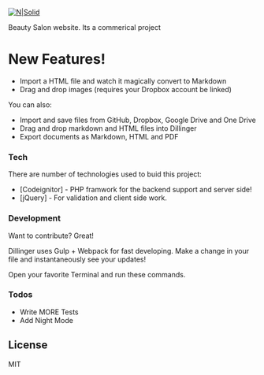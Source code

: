 

[![N|Solid](https://design.creativestrokes.xyz/brightsalontx/assets/images/logo/logo_final.png)](https://nodesource.com/products/nsolid)

Beauty Salon website.
Its a commerical project

# New Features!

  - Import a HTML file and watch it magically convert to Markdown
  - Drag and drop images (requires your Dropbox account be linked)


You can also:
  - Import and save files from GitHub, Dropbox, Google Drive and One Drive
  - Drag and drop markdown and HTML files into Dillinger
  - Export documents as Markdown, HTML and PDF


### Tech

There are number of technologies used to buid this project:

* [Codeignitor] - PHP framwork for the backend support and server side!
* [jQuery] - For validation and client side work.




### Development

Want to contribute? Great!

Dillinger uses Gulp + Webpack for fast developing.
Make a change in your file and instantaneously see your updates!

Open your favorite Terminal and run these commands.



### Todos

 - Write MORE Tests
 - Add Night Mode

License
----

MIT

